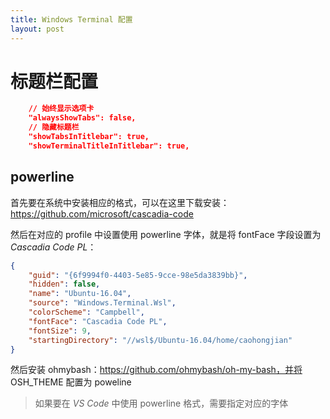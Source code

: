 ```yaml
---
title: Windows Terminal 配置
layout: post
---
```


# 标题栏配置

```json
    // 始终显示选项卡
    "alwaysShowTabs": false,
    // 隐藏标题栏
    "showTabsInTitlebar": true,
    "showTerminalTitleInTitlebar": true,
```

## powerline

首先要在系统中安装相应的格式，可以在这里下载安装：https://github.com/microsoft/cascadia-code

然后在对应的 profile 中设置使用 powerline 字体，就是将 fontFace 字段设置为 *Cascadia Code PL*：

```json
{
    "guid": "{6f9994f0-4403-5e85-9cce-98e5da3839bb}",
    "hidden": false,
    "name": "Ubuntu-16.04",
    "source": "Windows.Terminal.Wsl",
    "colorScheme": "Campbell",
    "fontFace": "Cascadia Code PL",
    "fontSize": 9,
    "startingDirectory": "//wsl$/Ubuntu-16.04/home/caohongjian"
}
```

然后安装 ohmybash：https://github.com/ohmybash/oh-my-bash，并将 OSH_THEME 配置为 poweline

> 如果要在 *VS Code* 中使用 powerline 格式，需要指定对应的字体
